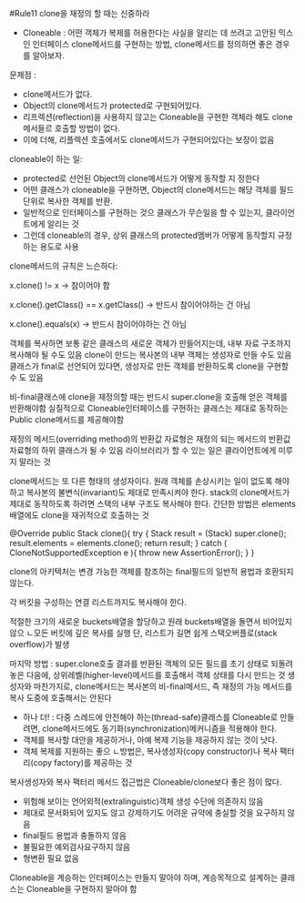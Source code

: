 #Rule11 clone을 재정의 할 때는 신중하라

* Cloneable : 어떤 객체가 복제를 허용한다는 사실을 알리는 데 쓰려고 고안된 믹스인 인터페이스
clone메서드를 구현하는 방법, clone메서드를 정의하면 좋은 경우를 알아보자.

문제점 :
- clone메서드가 없다.
- Object의 clone메서드가 protected로 구현되어있다.
- 리프렉션(reflection)을 사용하지 않고는 Cloneable을 구현한 객체라 해도 clone메서들르 호출할 방법이 없다.
- 이에 더해, 리플렉션 호출에서도 clone메서드가 구현되어있다는 보장이 없음

cloneable이 하는 일:
- protected로 선언된 Object의 clone메서드가 어떻게 동작할 지 정한다
- 어떤 클래스가 cloneable을 구현하면, Object의 clone메서드는 해당 객체를 필드 단위로 복사한 객체를 반환.
- 일반적으로 인터페이스를 구현하는 것으 클래스가 무슨일을 할 수 있는지, 클라이언트에게 알리는 것
- 그런데 cloneable의 경우, 상위 클래스의 protected멤버가 어떻게 동작할지 규정하는 용도로 사용

clone메서드의 규칙은 느슨하다:

x.clone() != x
-> 참이어야 함

x.clone().getClass() == x.getClass()
-> 반드시 참이어야하는 건 아님

x.clone().equals(x)
-> 반드시 참이어야하는 건 아님

객체를 복사하면 보통 같은 클래스의 새로운 객체가 만들어지는데, 내부 자료 구조까지 복사해야 될 수도 있음
clone이 만드는 복사본의 내부 객체는 생성자로 만들 수도 있음
클래스가 final로 선언되어 있다면, 생성자로 만든 객체를 반환하도록 clone을 구현할 수 도 있음

비-final클래스에 clone을 재정의할 때는 반드시 super.clone을 호출해 얻은 객체를 반환해야함
실질적으로 Cloneable인터페이스를 구현하는 클래스는 제대로 동작하는 Public clone메서드를 제공해야함

재정의 메서드(overriding method)의 반환값 자료형은 재정의 되는 메서드의 반환값 자료형의 하위 클래스가 될 수 있음
라이브러리가 할 수 있는 일은 클라이언트에게 미루지 말라는 것

clone메서드는 또 다른 형태의 생성자이다.
원래 객체를 손상시키는 일이 없도록 해야하고 복사본의 불변식(invariant)도 제대로 만족시켜야 한다.
stack의 clone메서드가 제대로 동작하도록 하려면 스택의 내부 구조도 복사해야 한다.
간단한 방법은 elements배열에도 clone을 재귀적으로 호출하는 것

@Override public Stack clone(){
	try {
		Stack result = (Stack) super.clone();
		result.elements = elements.clone();
		return result;
	} catch ( CloneNotSupportedException e ){
		throw new AssertionError();
	}
}

clone의 아키텍처는 변경 가능한 객체를 참조하는 final필드의 일반적 용법과 호환되지 않는다.

각 버킷을 구성하는 연결 리스트까지도 복사해야 한다.

적절한 크기의 새로운 buckets배열을 할당하고 원래 buckets배열을 돌면서 비어있지 않으 ㄴ모든 버킷에 깊은 복사를 실행
단, 리스트가 길면 쉽게 스택오버플로(stack overflow)가 발생

마지막 방법 : super.clone호출 결과를 반환된 객체의 모든 필드를 초기 상태로 되돌려 놓은 다음에, 상위레벨(higher-level)메서드를 호출해서 객체 상태를 다시 만드는 것
생성자와 마찬가지로, clone메서드는 복사본의 비-final메서드, 즉 재정의 가능 메서드를 복사 도중에 호출해서는 안된다

+ 하나 더! : 다중 스레드에 안전해야 하는(thread-safe)클래스를 Cloneable로 만들려면, clone메서드에도 동기화(synchronization)메커니즘을 적용해야 한다.
+ 객체를 복사할 대안을 제공하거나, 아예 복제 기능을 제공하지 않는 것이 낫다.
+ 객체 복제를 지원하는 좋으 ㄴ방법은, 복사생성자(copy constructor)나 복사 팩터리(copy factory)를 제공하는 것

복사생성자와 복사 팩터리 메서드 접근법은 Cloneable/clone보다 좋은 점이 많다.
- 위험해 보이는 언어외적(extralinguistic)객체 생성 수단에 의존하지 않음
- 제대로 문서화되어 있지도 않고 강제하기도 어려운 규약에 충실할 것을 요구하지 않음
- final필드 용법과 충돌하지 않음
- 불필요한 예외검사요구하지 않음
- 형변환 필요 없음

Cloneable을 계승하는 인터페이스는 만들지 말아야 하며, 계승목적으로 설계하는 클래스는 Cloneable을 구현하지 말아야 함

